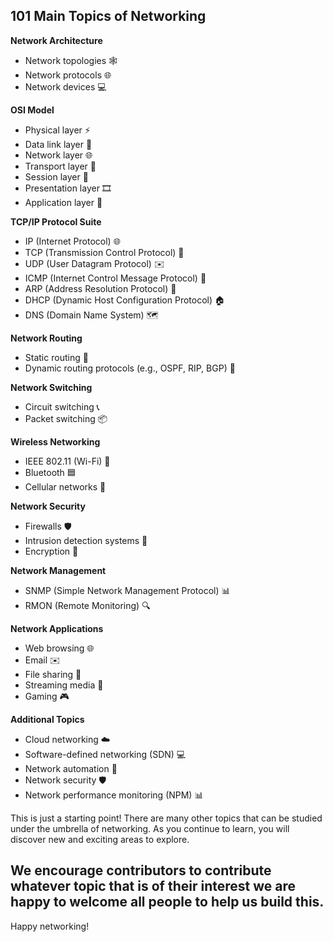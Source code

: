 ## 101 Main Topics of Networking

**Network Architecture**

* Network topologies 🕸️
* Network protocols 🌐
* Network devices 💻

**OSI Model**

* Physical layer ⚡
* Data link layer 🔗
* Network layer 🌐
* Transport layer 🚚
* Session layer 🤝
* Presentation layer 🎞️
* Application layer 📱

**TCP/IP Protocol Suite**

* IP (Internet Protocol) 🌐
* TCP (Transmission Control Protocol) 🤝
* UDP (User Datagram Protocol) ✉️
* ICMP (Internet Control Message Protocol) 📣
* ARP (Address Resolution Protocol) 🔎
* DHCP (Dynamic Host Configuration Protocol) 🏠
* DNS (Domain Name System) 🗺️

**Network Routing**

* Static routing 🚦
* Dynamic routing protocols (e.g., OSPF, RIP, BGP) 🧭

**Network Switching**

* Circuit switching 📞
* Packet switching 📦

**Wireless Networking**

* IEEE 802.11 (Wi-Fi) 📶
* Bluetooth 🟦
* Cellular networks 📲

**Network Security**

* Firewalls 🛡️
* Intrusion detection systems 🚨
* Encryption 🔐

**Network Management**

* SNMP (Simple Network Management Protocol) 📊
* RMON (Remote Monitoring) 🔍

**Network Applications**

* Web browsing 🌐
* Email ✉️
* File sharing 📂
* Streaming media 🎥
* Gaming 🎮

**Additional Topics**

* Cloud networking ☁️
* Software-defined networking (SDN) 💻
* Network automation 🤖
* Network security 🛡️
* Network performance monitoring (NPM) 📊

This is just a starting point! There are many other topics that can be studied under the umbrella of networking. As you continue to learn, you will discover new and exciting areas to explore.

## We encourage contributors to contribute whatever topic that is of their interest we are happy to welcome all people to help us build this.
Happy networking!
